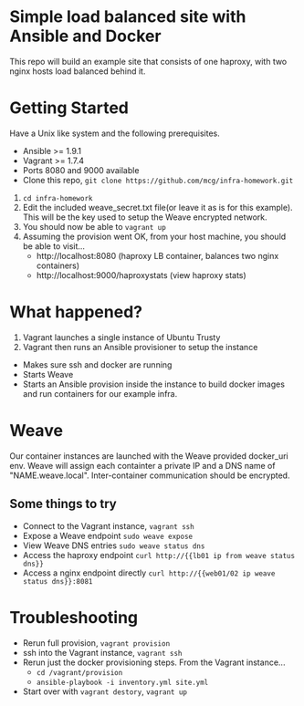 Simple load balanced site with Ansible and Docker
=================================================
This repo will build an example site that consists of one haproxy, with two nginx hosts load balanced behind it.

Getting Started
===============
Have a Unix like system and the following prerequisites.
- Ansible >= 1.9.1
- Vagrant >= 1.7.4
- Ports 8080 and 9000 available
- Clone this repo, `git clone https://github.com/mcg/infra-homework.git`

1. `cd infra-homework`
2. Edit the included weave_secret.txt file(or leave it as is for this example). This will be the key used to setup the Weave encrypted network.
3. You should now be able to `vagrant up`
4. Assuming the provision went OK, from your host machine, you should be able to visit...
   - http://localhost:8080 (haproxy LB container, balances two nginx containers)
   - http://localhost:9000/haproxystats (view haproxy stats)

What happened?
==============
1. Vagrant launches a single instance of Ubuntu Trusty
2. Vagrant then runs an Ansible provisioner to setup the instance
  - Makes sure ssh and docker are running
  - Starts Weave
  - Starts an Ansible provision inside the instance to build docker images and run containers for our example infra.

Weave
==============
Our container instances are launched with the Weave provided docker_uri env. Weave will assign each containter
a private IP and a DNS name of "NAME.weave.local". Inter-container communication should be encrypted.

Some things to try
------------------
- Connect to the Vagrant instance, `vagrant ssh`
- Expose a Weave endpoint `sudo weave expose`
- View Weave DNS entries `sudo weave status dns`
- Access the haproxy endpoint `curl http://{{lb01 ip from weave status dns}}`
- Access a nginx endpoint directly `curl http://{{web01/02 ip weave status dns}}:8081`

Troubleshooting
===============
- Rerun full provision, `vagrant provision`
- ssh into the Vagrant instance, `vagrant ssh`
- Rerun just the docker provisioning steps. From the Vagrant instance...
  - `cd /vagrant/provision`
  - `ansible-playbook -i inventory.yml site.yml`
- Start over with `vagrant destory`, `vagrant up`


